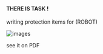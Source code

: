 
#### THERE IS TASK !
writing protection items for (ROBOT) 


![images](https://user-images.githubusercontent.com/108367513/180624598-df200707-a199-4b1d-b4a2-ee2a83dcd133.jpg) 

see it on PDF

